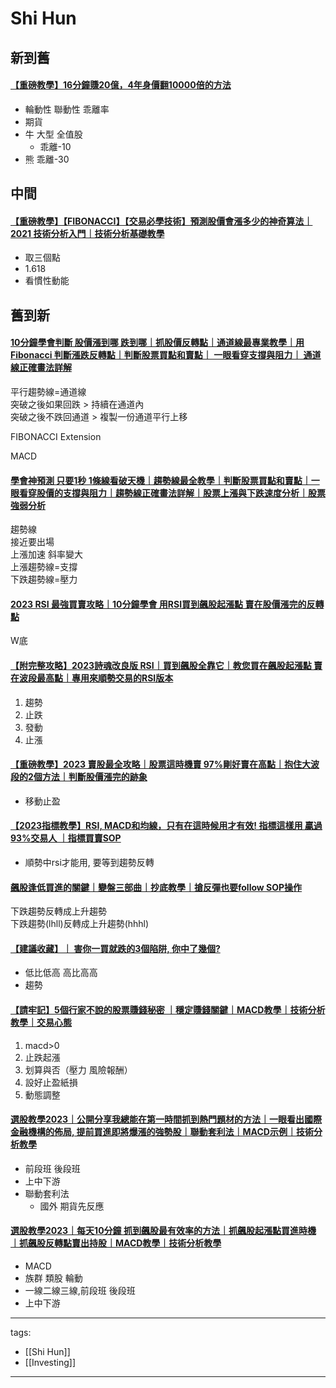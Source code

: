 # Shi Hun

## 新到舊
#### [【重磅教學】16分鐘賺20億，4年身價翻10000倍的方法](https://youtu.be/euXrp4P8IL0)
* 輪動性 聯動性 乖離率
* 期貨
* 牛 大型 全值股
  * 乖離-10
* 熊 乖離-30


## 中間
#### [【重磅教學】【FIBONACCI】【交易必學技術】預測股價會漲多少的神奇算法｜2021 技術分析入門｜技術分析基礎教學]()
* 取三個點
* 1.618
* 看慣性動能


## 舊到新
#### [10分鐘學會判斷 股價漲到哪 跌到哪｜抓股價反轉點｜通道線最專業教學｜用Fibonacci 判斷漲跌反轉點｜判斷股票買點和賣點｜ 一眼看穿支撐與阻力｜ 通道線正確畫法詳解]()
平行趨勢線=通道線  
突破之後如果回跌 > 持續在通道內  
突破之後不跌回通道 > 複製一份通道平行上移  

FIBONACCI Extension

MACD

#### [學會神預測 只要1秒 1條線看破天機｜趨勢線最全教學｜判斷股票買點和賣點｜一眼看穿股價的支撐與阻力｜趨勢線正確畫法詳解｜股票上漲與下跌速度分析｜股票強弱分析](https://www.youtube.com/watch?v=cnvtTri_5E0)
趨勢線  
接近要出場  
上漲加速 斜率變大  
上漲趨勢線=支撐  
下跌趨勢線=壓力  

#### [ 2023 RSI 最強買賣攻略｜10分鐘學會 用RSI買到飆股起漲點 賣在股價漲完的反轉點 ](https://www.youtube.com/watch?v=Y8LIGzdjrxo)
W底

#### [【附完整攻略】2023詩魂改良版 RSI｜買到飆股全靠它｜教您買在飆股起漲點 賣在波段最高點｜專用來順勢交易的RSI版本 ](https://www.youtube.com/watch?v=u7VqLV86L5s)
1. 趨勢
2. 止跌 
3. 發動
4. 止漲

#### [【重磅教學】2023 賣股最全攻略｜股票這時機賣 97%剛好賣在高點｜抱住大波段的2個方法｜判斷股價漲完的跡象](https://youtu.be/QIZb13Kw_AY)
* 移動止盈 


#### [【2023指標教學】RSI, MACD和均線，只有在這時候用才有效! 指標這樣用 贏過93%交易人 ｜指標買賣SOP](https://youtu.be/crwZsfASaDY)
* 順勢中rsi才能用, 要等到趨勢反轉

#### [飆股逢低買進的關鍵｜變盤三部曲｜抄底教學｜搶反彈也要follow SOP操作](https://www.youtube.com/watch?v=aM5pgtAhQ8c)
下跌趨勢反轉成上升趨勢  
下跌趨勢(lhll)反轉成上升趨勢(hhhl)  

#### [【建議收藏】｜ 害你一買就跌的3個陷阱, 你中了幾個?](https://youtu.be/dvawP8HFRSI)
* 低比低高 高比高高
* 趨勢

#### [【請牢記】5個行家不說的股票賺錢秘密 ｜穩定賺錢關鍵｜MACD教學｜技術分析教學｜交易心態](https://youtu.be/rdWpgXTQnsg)
1. macd>0
2. 止跌起漲
3. 划算與否（壓力 風險報酬）
4. 設好止盈紙損
5. 動態調整

#### [選股教學2023｜公開分享我總能在第一時間抓到熱門題材的方法｜一眼看出國際金融機構的佈局, 提前買進即將爆漲的強勢股｜聯動套利法｜MACD示例｜技術分析教學](https://www.youtube.com/watch?v=jqHazjPJAts)
* 前段班 後段班
* 上中下游
* 聯動套利法
  * 國外 期貨先反應

#### [選股教學2023｜每天10分鐘 抓到飆股最有效率的方法｜抓飆股起漲點買進時機 ｜抓飆股反轉點賣出持股｜MACD教學｜技術分析教學](https://www.youtube.com/watch?v=GuDY5E4oFWU)
* MACD
* 族群 類股 輪動
* 一線二線三線,前段班 後段班
* 上中下游

---
tags:
  - [[Shi Hun]]
  - [[Investing]]
  
---